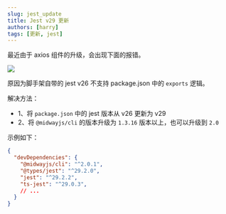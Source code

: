 ```yaml
---
slug: jest_update
title: Jest v29 更新
authors: [harry]
tags: [更新, jest]
---
```


最近由于 axios 组件的升级，会出现下面的报错。

![](https://img.alicdn.com/imgextra/i2/O1CN01G4Ze0F1qVxwcNwYeF_!!6000000005502-2-tps-2080-1158.png)

原因为脚手架自带的 jest v26 不支持 package.json 中的 `exports` 逻辑。

解决方法：

- 1、将 `package.json` 中的 jest 版本从 v26 更新为 v29
- 2、将 `@midwayjs/cli` 的版本升级为 `1.3.16` 版本以上，也可以升级到 `2.0`

示例如下：

```json
{
  "devDependencies": {
    "@midwayjs/cli": "^2.0.1",
    "@types/jest": "^29.2.0",
    "jest": "^29.2.2",
    "ts-jest": "^29.0.3",
    // ...
  }
}
```
